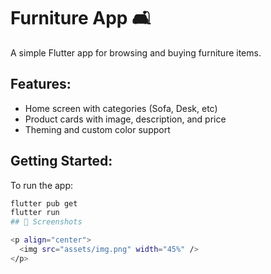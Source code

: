 # Furniture App 🛋️

A simple Flutter app for browsing and buying furniture items.

## Features:
- Home screen with categories (Sofa, Desk, etc)
- Product cards with image, description, and price
- Theming and custom color support

## Getting Started:
To run the app:
```bash
flutter pub get
flutter run
## 📱 Screenshots

<p align="center">
  <img src="assets/img.png" width="45%" />
</p>

